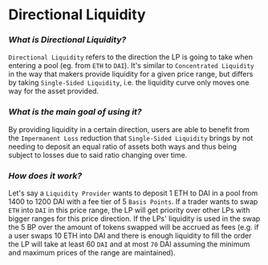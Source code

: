 # Directional Liquidity

### <em>What is Directional Liquidity?</em>

`Directional Liquidity` refers to the direction the LP is going to take when entering a pool (eg. from `ETH` to `DAI`). It's similar to `Concentrated Liquidity` in the way that makers provide liquidity for a given price range, but differs by taking `Single-Sided Liquidity`, i.e. the liquidity curve only moves one way for the asset provided.

### <em>What is the main goal of using it?</em>

By providing liquidity in a certain direction, users are able to benefit from the `Impermanent Loss` reduction that `Single-Sided Liquidity` brings by not needing to deposit an equal ratio of assets both ways and thus being subject to losses due to said ratio changing over time.

### <em>How does it work?</em>

Let's say a `Liquidity Provider` wants to deposit 1 ETH to DAI in a pool from 1400 to 1200 DAI with a fee tier of 5 `Basis Points`. If a trader wants to swap `ETH` into `DAI` in this price range, the LP will get priority over other LPs with bigger ranges for this price direction. If the LPs' liquidity is used in the swap the 5 BP over the amount of tokens swapped will be accrued as fees (e.g. if a user swaps 10 ETH into DAI and there is enough liquidity to fill the order the LP will take at least 60 `DAI` and at most `70` DAI assuming the minimum and maximum prices of the range are maintained).